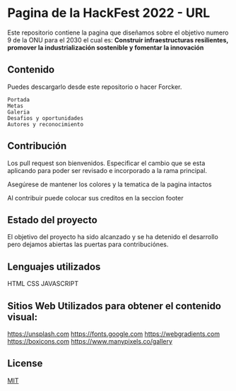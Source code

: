 # Pagina de la HackFest 2022 - URL

Este repositorio contiene la pagina que diseñamos sobre el objetivo numero 9 de la ONU para el 2030 el cual es: **Construir infraestructuras resilientes, promover la industrialización sostenible y fomentar la innovación**

## Contenido

Puedes descargarlo desde este repositorio o hacer Forcker.

```
Portada
Metas
Galeria
Desafios y oportunidades
Autores y reconocimiento

```


## Contribución
Los pull request son bienvenidos. Especificar el cambio que se esta aplicando para poder ser revisado e incorporado a la rama principal.

Asegúrese de mantener los colores y la tematica de la pagina intactos

Al contribuir puede colocar sus creditos en la seccion footer

## Estado del proyecto
El objetivo del proyecto ha sido alcanzado y se ha detenido el desarrollo pero dejamos abiertas las puertas para contribuciónes.

## Lenguajes utilizados
HTML
CSS
JAVASCRIPT

## Sitios Web Utilizados para obtener el contenido visual:
https://unsplash.com
https://fonts.google.com
https://webgradients.com
https://boxicons.com
https://www.manypixels.co/gallery 

## License
[MIT](https://choosealicense.com/licenses/mit/)

